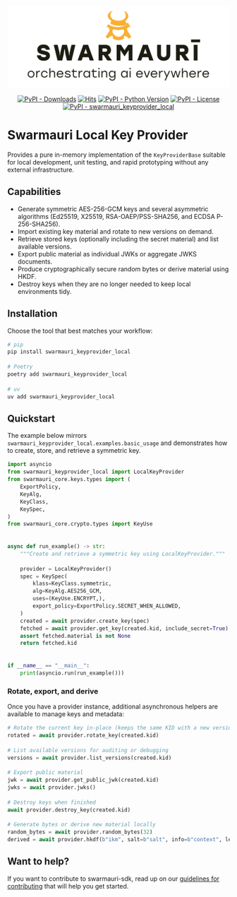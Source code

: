 ![Swarmauri Logo](https://github.com/swarmauri/swarmauri-sdk/blob/3d4d1cfa949399d7019ae9d8f296afba773dfb7f/assets/swarmauri.brand.theme.svg)

<p align="center">
    <a href="https://pypi.org/project/swarmauri_keyprovider_local/"><img src="https://img.shields.io/pypi/dm/swarmauri_keyprovider_local" alt="PyPI - Downloads"/></a>
    <a href="https://hits.sh/github.com/swarmauri/swarmauri-sdk/tree/master/pkgs/standards/swarmauri_keyprovider_local/"><img alt="Hits" src="https://hits.sh/github.com/swarmauri/swarmauri-sdk/tree/master/pkgs/standards/swarmauri_keyprovider_local.svg"/></a>
    <a href="https://pypi.org/project/swarmauri_keyprovider_local/"><img src="https://img.shields.io/pypi/pyversions/swarmauri_keyprovider_local" alt="PyPI - Python Version"/></a>
    <a href="https://pypi.org/project/swarmauri_keyprovider_local/"><img src="https://img.shields.io/pypi/l/swarmauri_keyprovider_local" alt="PyPI - License"/></a>
    <a href="https://pypi.org/project/swarmauri_keyprovider_local/"><img src="https://img.shields.io/pypi/v/swarmauri_keyprovider_local?label=swarmauri_keyprovider_local&color=green" alt="PyPI - swarmauri_keyprovider_local"/></a>
</p>

# Swarmauri Local Key Provider

Provides a pure in-memory implementation of the `KeyProviderBase` suitable for
local development, unit testing, and rapid prototyping without any external
infrastructure.

## Capabilities

- Generate symmetric AES-256-GCM keys and several asymmetric algorithms
  (Ed25519, X25519, RSA-OAEP/PSS-SHA256, and ECDSA P-256-SHA256).
- Import existing key material and rotate to new versions on demand.
- Retrieve stored keys (optionally including the secret material) and list
  available versions.
- Export public material as individual JWKs or aggregate JWKS documents.
- Produce cryptographically secure random bytes or derive material using HKDF.
- Destroy keys when they are no longer needed to keep local environments tidy.

## Installation

Choose the tool that best matches your workflow:

```bash
# pip
pip install swarmauri_keyprovider_local

# Poetry
poetry add swarmauri_keyprovider_local

# uv
uv add swarmauri_keyprovider_local
```

## Quickstart

The example below mirrors `swarmauri_keyprovider_local.examples.basic_usage`
and demonstrates how to create, store, and retrieve a symmetric key.

```python
import asyncio
from swarmauri_keyprovider_local import LocalKeyProvider
from swarmauri_core.keys.types import (
    ExportPolicy,
    KeyAlg,
    KeyClass,
    KeySpec,
)
from swarmauri_core.crypto.types import KeyUse


async def run_example() -> str:
    """Create and retrieve a symmetric key using LocalKeyProvider."""

    provider = LocalKeyProvider()
    spec = KeySpec(
        klass=KeyClass.symmetric,
        alg=KeyAlg.AES256_GCM,
        uses=(KeyUse.ENCRYPT,),
        export_policy=ExportPolicy.SECRET_WHEN_ALLOWED,
    )
    created = await provider.create_key(spec)
    fetched = await provider.get_key(created.kid, include_secret=True)
    assert fetched.material is not None
    return fetched.kid


if __name__ == "__main__":
    print(asyncio.run(run_example()))
```

### Rotate, export, and derive

Once you have a provider instance, additional asynchronous helpers are
available to manage keys and metadata:

```python
# Rotate the current key in-place (keeps the same KID with a new version)
rotated = await provider.rotate_key(created.kid)

# List available versions for auditing or debugging
versions = await provider.list_versions(created.kid)

# Export public material
jwk = await provider.get_public_jwk(created.kid)
jwks = await provider.jwks()

# Destroy keys when finished
await provider.destroy_key(created.kid)

# Generate bytes or derive new material locally
random_bytes = await provider.random_bytes(32)
derived = await provider.hkdf(b"ikm", salt=b"salt", info=b"context", length=32)
```

## Want to help?

If you want to contribute to swarmauri-sdk, read up on our
[guidelines for contributing](https://github.com/swarmauri/swarmauri-sdk/blob/master/CONTRIBUTING.md)
that will help you get started.